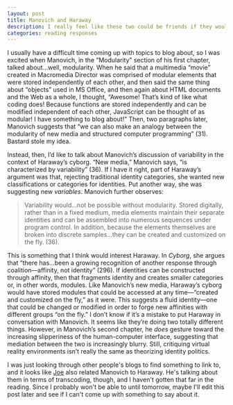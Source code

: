 ```yaml
---
layout: post
title: Manovich and Haraway
description: I really feel like these two could be friends if they would just be cool about it.
categories: reading responses
---
```

I usually have a difficult time coming up with topics to blog about, so I was excited when Manovich, in the “Modularity” section of his first chapter, talked about…well, modularity. When he said that a multimedia “movie” created in Macromedia Director was comprised of modular elements that were stored independently of each other, and then said the same thing about “objects” used in MS Office, and then again about HTML documents and the Web as a whole, I thought, “Awesome! That’s kind of like what coding does! Because functions are stored independently and can be modified independent of each other, JavaScript can be thought of as modular! I have something to blog about!” Then, two paragraphs later, Manovich suggests that “we can also make an analogy between the modularity of new media and structured computer programming” (31). Bastard stole my idea.

Instead, then, I’d like to talk about Manovich’s discussion of variability in the context of Haraway’s cyborg. “New media,” Manovich says, “is characterized by variability” (36). 
If I have it right, part of Haraway’s argument was that, rejecting traditional identity categories, she wanted new classifications or categories for identities. Put another way, she was suggesting new *variables*. 
Manovich further observes:
>Variability would…not be possible without modularity. Stored digitally, rather than in a fixed medium, media elements maintain their separate identities and can be assembled into numerous sequences under program control. In addition, because the elements themselves are broken into discrete samples…they can be created and customized on the fly. (36).

This is something that I think would interest Haraway. In *Cyborg*, she argues that “there has…been a growing recognition of another response through coalition—affinity, not identity” (296). If identities can be constructed through affinity, then that fragments identity and creates smaller categories or, in other words, modules. Like Manovich’s new media, Haraway’s cyborg would have stored modules that could be accessed at any time—“created and customized on the fly,” as it were. This suggests a fluid identity—one that could be changed or modified in order to forge new affinities with different groups “on the fly.”
I don’t know if it’s a mistake to put Haraway in conversation with Manovich. It seems like they’re doing two totally different things. However, in Manovich’s second chapter, he *does* gesture toward the increasing slipperiness of the human-computer interface, suggesting that mediation between the two is increasingly blurry. Still, critiquing virtual reality environments isn’t really the same as theorizing identity politics.

I was just looking through other people's blogs to find something to link to, and it looks like [Joe](joetorok.github.io/) also related Manovich to Haraway. He's talking about them in terms of transcoding, though, and I haven't gotten that far in the reading. Since I probably won't be able to until tomorrow, maybe I'll edit this post later and see if I can't come up with something to say about it.
